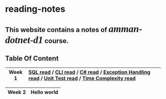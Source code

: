 # reading-notes

## This website contains a notes of *<span style="font-family:Papyrus; font-size:1.5em">amman-dotnet-d1</span>* course.


## Table Of Content

| Week 1 | [SQL read](SQLread.md) / [CLI read](CLIread.md) / [C# read](CSharpRead.md) / [Exception Handling read](ExceptionHandling.md) / [Unit Test read](UnitTestRead.md) / [Time Complexity read](ComplexityRead.md) |
|:---------: |:--------------|


| Week 2 | Hello world |
|:---------: |:--------------|
